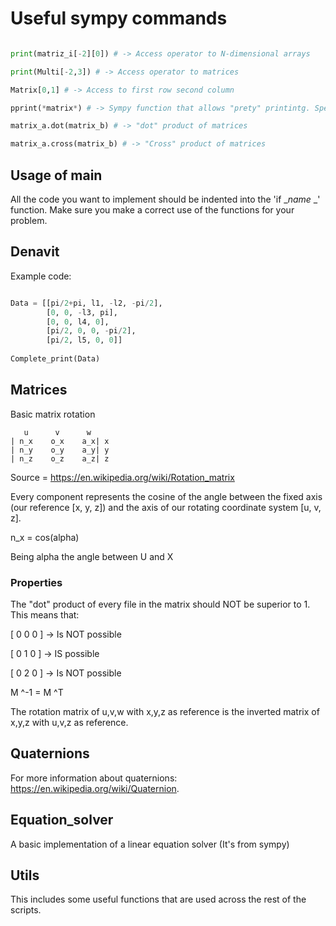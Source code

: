 # Useful sympy commands

``` python

print(matriz_i[-2][0]) # -> Access operator to N-dimensional arrays

print(Multi[-2,3]) # -> Access operator to matrices

Matrix[0,1] # -> Access to first row second column

pprint(*matrix*) # -> Sympy function that allows "prety" printintg. Specially useful for printing matrices.

matrix_a.dot(matrix_b) # -> "dot" product of matrices

matrix_a.cross(matrix_b) # -> "Cross" product of matrices

```

## __Usage of main__

All the code you want to implement should be indented into the 'if __name_ _' function. Make sure you make a correct use of the functions for your problem.

## __Denavit__

Example code: 

````python

Data = [[pi/2+pi, l1, -l2, -pi/2],
        [0, 0, -l3, pi],
        [0, 0, l4, 0],
        [pi/2, 0, 0, -pi/2], 
        [pi/2, l5, 0, 0]]
        
Complete_print(Data)

````

## __Matrices__

Basic matrix rotation
```` 
   u      v      w
| n_x    o_x    a_x| x
| n_y    o_y    a_y| y
| n_z    o_z    a_z| z
````
Source = https://en.wikipedia.org/wiki/Rotation_matrix

Every component represents the cosine of the angle between the fixed axis (our reference [x, y, z]) and the axis of our rotating coordinate system [u, v, z].

n_x = cos(alpha)

Being alpha the angle between U and X

### __Properties__

The "dot" product of every file in the matrix should NOT be superior to 1.
This means that:

[ 0 0 0 ] -> Is NOT possible

[ 0 1 0 ] -> IS possible

[ 0 2 0 ] -> Is NOT possible

M ^-1 = M ^T

The rotation matrix of u,v,w with x,y,z as reference is the inverted matrix of x,y,z with u,v,z as reference.

## __Quaternions__

For more information about quaternions: https://en.wikipedia.org/wiki/Quaternion.

## __Equation_solver__

A basic implementation of a linear equation solver (It's from sympy)

## __Utils__

This includes some useful functions that are used across the rest of the scripts.
